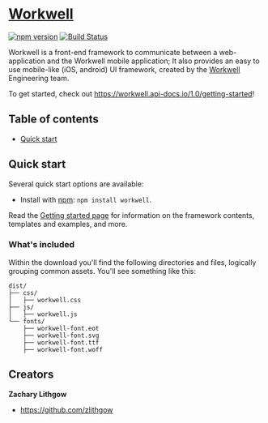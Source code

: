# [Workwell](https://workwell.api-docs.io/1.0/getting-started)

[![npm version](https://img.shields.io/npm/v/workwell.svg)](https://www.npmjs.com/package/workwell)
[![Build Status](https://travis-ci.org/Workwell/workwell.svg?branch=master)](https://travis-ci.org/Workwell/workwell)

Workwell is a front-end framework to communicate between a web-application and the Workwell mobile application; It also provides an easy to use mobile-like (iOS, android) UI framework, created by the [Workwell](https://www.workwell.io) Engineering team.

To get started, check out <https://workwell.api-docs.io/1.0/getting-started>!


## Table of contents

* [Quick start](#quick-start)


## Quick start

Several quick start options are available:

* Install with [npm](https://www.npmjs.com): `npm install workwell`.

Read the [Getting started page](https://workwell.api-docs.io/1.0/getting-started) for information on the framework contents, templates and examples, and more.


### What's included

Within the download you'll find the following directories and files, logically grouping common assets. You'll see something like this:

```
dist/
├── css/
│   ├── workwell.css
├── js/
│   ├── workwell.js
└── fonts/
    ├── workwell-font.eot
    ├── workwell-font.svg
    ├── workwell-font.ttf
    ├── workwell-font.woff
```

## Creators

**Zachary Lithgow**

* <https://github.com/zlithgow>